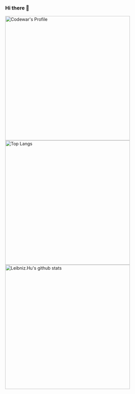 ### Hi there 👋
<img src="https://www.codewars.com/users/Leibnizhu/badges/large" alt="Codewar's Profile" width="400" />

<img src="https://github-readme-stats.vercel.app/api/top-langs/?username=Leibnizhu&hide=html,css,scss&layout=compact" alt="Top Langs" width="400" />

<img src="https://github-readme-stats.vercel.app/api?username=Leibnizhu&show_icons=true&count_private=true&theme=dracula" alt="Leibniz.Hu's github stats" width="400" />


<!--
**Leibnizhu/Leibnizhu** is a ✨ _special_ ✨ repository because its `README.md` (this file) appears on your GitHub profile.

Here are some ideas to get you started:

- 🔭 I’m currently working on ...
- 🌱 I’m currently learning ...
- 👯 I’m looking to collaborate on ...
- 🤔 I’m looking for help with ...
- 💬 Ask me about ...
- 📫 How to reach me: ...
- 😄 Pronouns: ...
- ⚡ Fun fact: ...
-->
